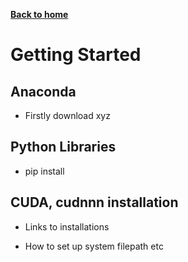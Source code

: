 [__Back to home__](index.md)

# Getting Started

## Anaconda
- Firstly download xyz

## Python Libraries
- pip install

## CUDA, cudnnn installation
- Links to installations

- How to set up system filepath etc
